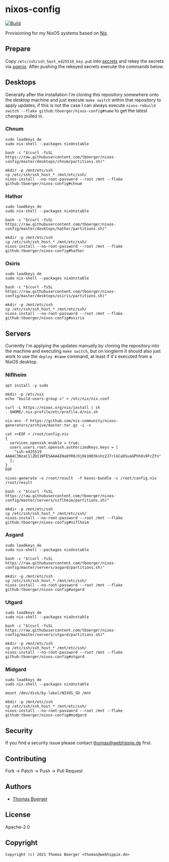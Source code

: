 # nixos-config

[![Build](https://github.com/tboerger/nixos-config/actions/workflows/build.yml/badge.svg)](https://github.com/tboerger/nixos-config/actions/workflows/build.yml)

Provisioning for my NixOS systems based on [Nix][nix].

## Prepare

Copy `/etc/ssh/ssh_host_ed25519_key.pub` into [secrets](./secrets/secrets.nix)
and rekey the secrets via [agenix][agenix]. After pushing the rekeyed secrets
execute the commands below.

## Desktops

Generally after the installation I'm cloning this repository somewhere onto the
desktop machine and just execute `make switch` within that repository to apply
updates, if this is not the case I can always execute
`nixos-rebuild switch --flake github:tboerger/nixos-config#name` to get the
latest changes pulled in.

### Chnum

```console
sudo loadkeys de
sudo nix-shell --packages nixUnstable

bash -c "$(curl -fsSL https://raw.githubusercontent.com/tboerger/nixos-config/master/desktops/chnum/partitions.sh)"

mkdir -p /mnt/etc/ssh
cp /etc/ssh/ssh_host_* /mnt/etc/ssh/
nixos-install --no-root-password --root /mnt --flake github:tboerger/nixos-config#chnum
```

### Hathor

```console
sudo loadkeys de
sudo nix-shell --packages nixUnstable

bash -c "$(curl -fsSL https://raw.githubusercontent.com/tboerger/nixos-config/master/desktops/hathor/partitions.sh)"

mkdir -p /mnt/etc/ssh
cp /etc/ssh/ssh_host_* /mnt/etc/ssh/
nixos-install --no-root-password --root /mnt --flake github:tboerger/nixos-config#hathor
```

### Osiris

```console
sudo loadkeys de
sudo nix-shell --packages nixUnstable

bash -c "$(curl -fsSL https://raw.githubusercontent.com/tboerger/nixos-config/master/desktops/osiris/partitions.sh)"

mkdir -p /mnt/etc/ssh
cp /etc/ssh/ssh_host_* /mnt/etc/ssh/
nixos-install --no-root-password --root /mnt --flake github:tboerger/nixos-config#osiris
```

## Servers

Currently I'm applying the updates manually by cloning the repository into the
machine and executing `make switch`, but on longterm it should also just work to
use the `deploy #name` command, at least if it's executed from a NixOS desktop.

### Niflheim

```console
apt install -y sudo

mkdir -p /etc/nix
echo "build-users-group =" > /etc/nix/nix.conf

curl -L https://nixos.org/nix/install | sh
. $HOME/.nix-profile/etc/profile.d/nix.sh

nix-env -f https://github.com/nix-community/nixos-generators/archive/master.tar.gz -i -v

cat <<EOF > /root/config.nix
{
  services.openssh.enable = true;
  users.users.root.openssh.authorizedKeys.keys = [
    "ssh-ed25519 AAAAC3NzaC1lZDI1NTE5AAAAINaQYR0/Oj6k1H03kshz2J7rlGCaDSuaGPhhOs9FcZfn"
  ];
}
EOF

nixos-generate -o /root/result  -f kexec-bundle -c /root/config.nix
/root/result

bash -c "$(curl -fsSL https://raw.githubusercontent.com/tboerger/nixos-config/master/servers/niflheim/partitions.sh)"

mkdir -p /mnt/etc/ssh
cp /etc/ssh/ssh_host_* /mnt/etc/ssh/
nixos-install --no-root-password --root /mnt --flake github:tboerger/nixos-config#niflheim
```

### Asgard

```console
sudo loadkeys de
sudo nix-shell --packages nixUnstable

bash -c "$(curl -fsSL https://raw.githubusercontent.com/tboerger/nixos-config/master/servers/asgard/partitions.sh)"

mkdir -p /mnt/etc/ssh
cp /etc/ssh/ssh_host_* /mnt/etc/ssh/
nixos-install --no-root-password --root /mnt --flake github:tboerger/nixos-config#asgard
```

### Utgard

```console
sudo loadkeys de
sudo nix-shell --packages nixUnstable

bash -c "$(curl -fsSL https://raw.githubusercontent.com/tboerger/nixos-config/master/servers/utgard/partitions.sh)"

mkdir -p /mnt/etc/ssh
cp /etc/ssh/ssh_host_* /mnt/etc/ssh/
nixos-install --no-root-password --root /mnt --flake github:tboerger/nixos-config#utgard
```

### Midgard

```console
sudo loadkeys de
sudo nix-shell --packages nixUnstable

mount /dev/disk/by-label/NIXOS_SD /mnt

mkdir -p /mnt/etc/ssh
cp /etc/ssh/ssh_host_* /mnt/etc/ssh/
nixos-install --no-root-password --root /mnt --flake github:tboerger/nixos-config#midgard
```

## Security

If you find a security issue please contact thomas@webhippie.de first.

## Contributing

Fork -> Patch -> Push -> Pull Request

## Authors

-   [Thomas Boerger](https://github.com/tboerger)

## License

Apache-2.0

## Copyright

```console
Copyright (c) 2021 Thomas Boerger <thomas@webhippie.de>
```

[nix]: https://nixos.org/manual/nix/stable/
[agenix]: https://github.com/ryantm/agenix
